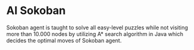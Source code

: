 # AI Sokoban
 Sokoban agent is taught to solve all easy-level puzzles while not visiting more than 10.000 nodes by utilizing A* search algorithm in Java which decides the optimal moves of Sokoban agent.
